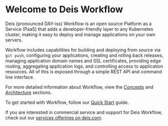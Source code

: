 # Welcome to Deis Workflow

Deis (pronounced DAY-iss) Workflow is an open source Platform as a Service (PaaS) that adds a developer-friendly layer to any Kubernetes cluster, making it easy to deploy and manage applications on your own servers.

Workflow includes capabilities for building and deploying from source via `git push`, configuring your applications, creating and rolling back releases, managing application domain names and SSL certificates, providing edge routing, aggregating application logs, and controlling access to application resources.  All of this is exposed through a simple REST API and command line interface.

For more detailed information about Workflow, view the [Concepts][concepts] and [Architecture][arch] sections.

To get started with Workflow, follow our [Quick Start][quickstart] guide.

If you are interested in commercial service and support for Deis Workflow, check out our [services offerings on deis.com](https://deis.com/services).

[arch]: understanding-workflow/architecture.md
[concepts]: understanding-workflow/concepts.md
[quickstart]: quickstart/index.md
